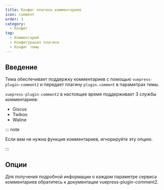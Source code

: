```yaml
---
title: Конфиг плагина комментариев
icon: comment
order: 3
category:
  - Конфиг
tag:
  - Комментарий
  - Конфигурация плагина
  - Конфиг темы
---
```


## Введение

Тема обеспечивает поддержку комментариев с помощью `vuepress-plugin-comment2` и передает плагину `plugin.comment` в параметрах темы.

`vuepress-plugin-comment2` в настоящее время поддерживает 3 службы комментариев:

- Giscus
- Twikoo
- Waline

::: note

Если вам не нужна функция комментариев, игнорируйте эту опцию.

:::

## Опции

Для получения подробной информации о каждом параметре сервиса комментариев обратитесь к <ProjectLink name="comment2" path="/config/">документации vuepress-plugin-comment2</ProjectLink>.
